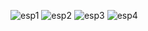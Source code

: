 ![esp1](https://github.com/orhanercan/RasberryPi-MSP430-Arduino-Esp8266/assets/57947304/96fbe759-88a8-4d43-a0fd-a833221eb638)
![esp2](https://github.com/orhanercan/RasberryPi-MSP430-Arduino-Esp8266/assets/57947304/97f1bbd3-20af-4ae1-878a-b00d4c1bceac)
![esp3](https://github.com/orhanercan/RasberryPi-MSP430-Arduino-Esp8266/assets/57947304/2f4ebef1-23d2-475c-8b58-dae905dfeda3)
![esp4](https://github.com/orhanercan/RasberryPi-MSP430-Arduino-Esp8266/assets/57947304/b0775cc6-162c-4924-91ba-0382d50bb646)

